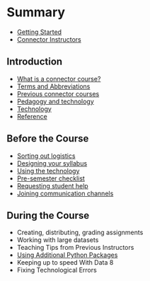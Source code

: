 # Summary

* [Getting Started](README.md)
* [Connector Instructors](connector/instructor/connector-instructor.md)

## Introduction

* [What is a connector course?](/connector/general/what-is-a-connector.md)
* [Terms and Abbreviations](/general/terms-and-abbreviations.md)
* [Previous connector courses](/connector/general/previous-connectors.md)
* [Pedagogy and technology](/technology/pedagogy-and-technology.md)
* [Technology](/technology/README.md)
* [Reference](reference.md)

## Before the Course

* [Sorting out logistics](/connector/instructor/logistics.md)
* [Designing your syllabus](/connector/instructor/syllabus-design.md)
* [Using the technology](/technology/README.md)
* [Pre-semester checklist](https://gunjanbaid.gitbooks.io/datahub-guide/content/connector/instructor/checklist.md)
* [Requesting student help](/connector/instructor/student-help.md)
* [Joining communication channels](/connector/instructor/communication-channels.md)

## During the Course

* Creating, distributing, grading assignments
* Working with large datasets
* Teaching Tips from Previous Instructors
* [Using Additional Python Packages](/technology/jupyter/python-packages.md)
* Keeping up to speed With Data 8
* Fixing Technological Errors



